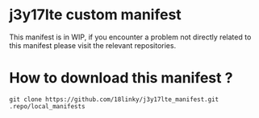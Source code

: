 # j3y17lte custom manifest
This manifest is in WIP, if you encounter a problem not directly related
to this manifest please visit the relevant repositories.

# How to download this manifest ?

`git clone https://github.com/18linky/j3y17lte_manifest.git .repo/local_manifests`
